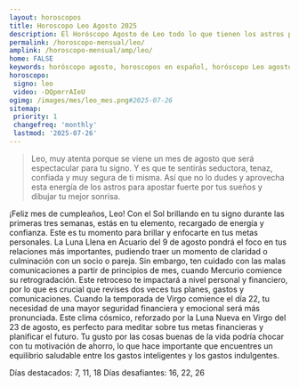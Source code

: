 ```yaml
---
layout: horoscopos
title: Horoscopo Leo Agosto 2025
description: El Horóscopo Agosto de Leo todo lo que tienen los astros preparados para este mes, amor, trabajo, familia. Todo sobre astrologia, tarot, predicciones. Horoscopo gratis en español, predicciones y astrología.
permalink: /horoscopo-mensual/leo/
amplink: /horoscopo-mensual/amp/leo/
home: FALSE
keywords: horóscopo agosto, horoscopos en español, horóscopo Leo agosto , horóscopo esperanza gracia, horoscop, horóscopos gratis, horoscopo Leo, Tarot, Astrologia, Zodíaco, Leo, horoscopo gratis, horoscopo del mes 
horoscopo:
 signo: leo
 video: -DQpmrrAIeU
ogimg: /images/mes/leo_mes.png#2025-07-26
sitemap:
 priority: 1
 changefreq: 'monthly'
 lastmod: '2025-07-26'
---
```



 > Leo, muy atenta porque se viene un mes de agosto que será espectacular para tu signo. Y es que te sentirás seductora, tenaz, confiada y muy segura de ti misma. Así que no lo dudes y aprovecha esta energía de los astros para apostar fuerte por tus sueños y dibujar tu mejor sonrisa.



¡Feliz mes de cumpleaños, Leo! Con el Sol brillando en tu signo durante las primeras tres semanas, estás en tu elemento, recargado de energía y confianza. Este es tu momento para brillar y enfocarte en tus metas personales.
La Luna Llena en Acuario del 9 de agosto pondrá el foco en tus relaciones más importantes, pudiendo traer un momento de claridad o culminación con un socio o pareja. Sin embargo, ten cuidado con las malas comunicaciones a partir de principios de mes, cuando Mercurio comience su retrogradación. Este retroceso te impactará a nivel personal y financiero, por lo que es crucial que revises dos veces tus planes, gastos y comunicaciones.
Cuando la temporada de Virgo comience el día 22, tu necesidad de una mayor seguridad financiera y emocional será más pronunciada. Este clima cósmico, reforzado por la Luna Nueva en Virgo del 23 de agosto, es perfecto para meditar sobre tus metas financieras y planificar el futuro. Tu gusto por las cosas buenas de la vida podría chocar con tu motivación de ahorro, lo que hace importante que encuentres un equilibrio saludable entre los gastos inteligentes y los gastos indulgentes.

Días destacados: 7, 11, 18
Días desafiantes: 16, 22, 26